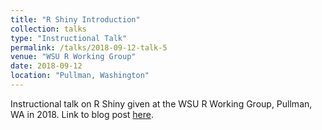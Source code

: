 ```yaml
---
title: "R Shiny Introduction"
collection: talks
type: "Instructional Talk"
permalink: /talks/2018-09-12-talk-5
venue: "WSU R Working Group"
date: 2018-09-12
location: "Pullman, Washington"
---
```


Instructional talk on R Shiny given at the WSU R Working Group, Pullman, WA in 2018. Link to blog post [here](https://cougrstats.wordpress.com/2018/09/12/how-to-shiny-2/).
